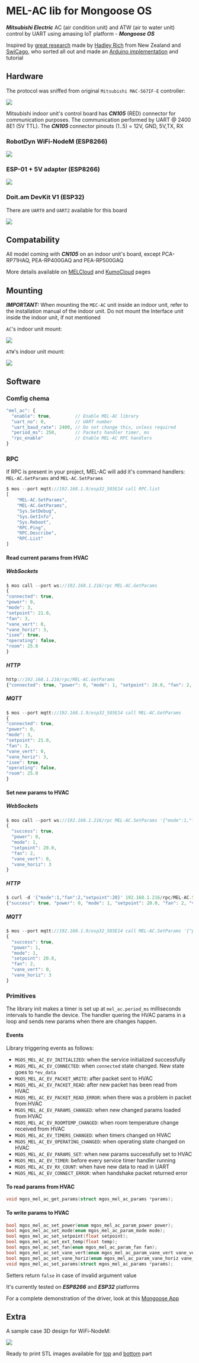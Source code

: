 # MEL-AC lib for Mongoose OS

***Mitsubishi Electric*** AC (air condition unit) and ATW (air to water unit) control by UART using amasing IoT platform - ***Mongoose OS***

Inspired by [great research](https://nicegear.nz/blog/hacking-a-mitsubishi-heat-pump-air-conditioner/) made by [Hadley Rich](https://github.com/hadleyrich) from New Zealand and [SwiCago](https://github.com/SwiCago), who sorted all out and made an [Arduino implementation](https://github.com/SwiCago/HeatPump) and tutorial

## Hardware

The protocol was sniffed from original `Mitsubishi MAC-567IF-E` controller:

<img src="https://github.com/mongoose-os-libs/mel-ac/blob/master/docs/MAC-567IF-E.png"/>

Mitsubishi indoor unit's control board has ***CN105*** (RED) connector for communication purposes.
The communication performed by UART @ 2400 8E1 (5V TTL). The ***CN105*** connector pinouts (1..5) = 12V, GND, 5V,TX, RX

### RobotDyn WiFi-NodeM (ESP8266)

<img src="https://github.com/mongoose-os-libs/mel-ac/blob/master/docs/mel-ac-nodem.png"/>

### ESP-01 + 5V adapter (ESP8266)

<img src="https://github.com/mongoose-os-libs/mel-ac/blob/master/docs/mel-ac-esp-01.png"/>

### Doit.am DevKit V1 (ESP32)

There are `UART0` and `UART2` available for this board

<img src="https://github.com/mongoose-os-libs/mel-ac/blob/master/docs/mel-ac-devkit-v1.png"/>

## Compatability

All model coming with ***CN105*** on an indoor unit's board, except PCA-RP71HAQ, PEA-RP400GAQ and PEA-RP500GAQ

More details available on [MELCloud](https://innovations.mitsubishi-les.com/en/controls/wifi-adapter) and [KumoCloud](https://www.mitsubishicomfort.com/kumocloud/compatibility) pages

## Mounting

***IMPORTANT:*** When mounting the ```MEC-AC``` unit inside an indoor unit, refer to the installation manual of the indoor unit. 
Do not mount the Interface unit inside the indoor unit, if not mentioned

```AC```'s indoor unit mount:

<img src="https://github.com/mongoose-os-libs/mel-ac/blob/master/docs/ac_mount.png"/>


```ATW```'s indoor unit mount:

<img src="https://github.com/mongoose-os-libs/mel-ac/blob/master/docs/atw_mount.png"/>

## Software

### Comfig chema

```javascript
"mel_ac": {
  "enable": true,         // Enable MEL-AC library
  "uart_no": 0,           // UART number
  "uart_baud_rate": 2400, // Do not change this, unless required
  "period_ms": 250,       // Packets handler timer, ms
  "rpc_enable"            // Enable MEL-AC RPC handlers 
}
```

### RPC

If RPC is present in your project, MEL-AC will add it's command handlers: `MEL-AC.GetParams` and `MEL-AC.SetParams` 

```javascript
$ mos --port mqtt://192.168.1.9/esp32_585E14 call RPC.list
[
    "MEL-AC.SetParams",
    "MEL-AC.GetParams",
    "Sys.SetDebug",
    "Sys.GetInfo",
    "Sys.Reboot",
    "RPC.Ping",
    "RPC.Describe",
    "RPC.List"
]
```
#### Read current params from HVAC

##### WebSockets

```javascript
$ mos call --port ws://192.168.1.216/rpc MEL-AC.GetParams
{
"connected": true,
"power": 0,
"mode": 3,
"setpoint": 21.0,
"fan": 3,
"vane_vert": 0,
"vane_horiz": 3,
"isee": true,
"operating": false,
"room": 25.0
}
```
##### HTTP

```javascript
http://192.168.1.216/rpc/MEL-AC.GetParams
{"connected": true, "power": 0, "mode": 1, "setpoint": 20.0, "fan": 2, "vane_vert": 0, "vane_horiz": 3, "isee": true, "operating": false, "room": 22.0}
```

##### MQTT

```javascript
$ mos --port mqtt://192.168.1.9/esp32_585E14 call MEL-AC.GetParams 
{
"connected": true,
"power": 0,
"mode": 3,
"setpoint": 21.0,
"fan": 3,
"vane_vert": 0,
"vane_horiz": 3,
"isee": true,
"operating": false,
"room": 25.0
}
```

#### Set new params to HVAC

##### WebSockets

```javascript
$ mos call --port ws://192.168.1.216/rpc MEL-AC.SetParams '{"mode":1,"fan":2,"setpoint":20}'
{
  "success": true,
  "power": 0,
  "mode": 1,
  "setpoint": 20.0,
  "fan": 2,
  "vane_vert": 0,
  "vane_horiz": 3
}
```
##### HTTP

```javascript
$ curl -d '{"mode":1,"fan":2,"setpoint":20}' 192.168.1.216/rpc/MEL-AC.SetParams
{"success": true, "power": 0, "mode": 1, "setpoint": 20.0, "fan": 2, "vane_vert": 0, "vane_horiz": 3} 
```

##### MQTT

```javascript
$ mos --port mqtt://192.168.1.9/esp32_585E14 call MEL-AC.SetParams '{"power":1,"mode":1,"fan":2,"setpoint":20}'
{
  "success": true,
  "power": 1,
  "mode": 1,
  "setpoint": 20.0,
  "fan": 2,
  "vane_vert": 0,
  "vane_horiz": 3
}
```

### Primitives

The library init makes a timer is set up at `mel_ac.period_ms` milliseconds intervals to handle the device.
The handler quering the HVAC params in a loop and sends new params when there are changes happen.

#### Events

Library triggering events as follows:
*   `MGOS_MEL_AC_EV_INITIALIZED`: when the service initialized successfully
*   `MGOS_MEL_AC_EV_CONNECTED`: when `connected` state changed. New state goes to `*ev_data`
*   `MGOS_MEL_AC_EV_PACKET_WRITE`: after packet sent to HVAC
*   `MGOS_MEL_AC_EV_PACKET_READ`: after new packet has been read from HVAC
*   `MGOS_MEL_AC_EV_PACKET_READ_ERROR`: when there was a problem in packet from HVAC
*   `MGOS_MEL_AC_EV_PARAMS_CHANGED`: when new changed params loaded from HVAC
*   `MGOS_MEL_AC_EV_ROOMTEMP_CHANGED`: when room temperature change received from HVAC
*   `MGOS_MEL_AC_EV_TIMERS_CHANGED`: when timers changed on HVAC
*   `MGOS_MEL_AC_EV_OPERATING_CHANGED`: when operating state changed on HVAC
*   `MGOS_MEL_AC_EV_PARAMS_SET`: when new params successfully set to HVAC
*   `MGOS_MEL_AC_EV_TIMER`: before every service timer handler running
*   `MGOS_MEL_AC_EV_RX_COUNT`: when have new data to read in UART
*   `MGOS_MEL_AC_EV_CONNECT_ERROR`: when handshake packet returned error

#### To read params from HVAC

```c
void mgos_mel_ac_get_params(struct mgos_mel_ac_params *params);
```
#### To write params to HVAC

```c
bool mgos_mel_ac_set_power(enum mgos_mel_ac_param_power power);
bool mgos_mel_ac_set_mode(enum mgos_mel_ac_param_mode mode);
bool mgos_mel_ac_set_setpoint(float setpoint);
bool mgos_mel_ac_set_ext_temp(float temp);
bool mgos_mel_ac_set_fan(enum mgos_mel_ac_param_fan fan);
bool mgos_mel_ac_set_vane_vert(enum mgos_mel_ac_param_vane_vert vane_vert);
bool mgos_mel_ac_set_vane_horiz(enum mgos_mel_ac_param_vane_horiz vane_horiz);
void mgos_mel_ac_set_params(struct mgos_mel_ac_params *params);
```

Setters return `false` in case of invalid argument value

It's currently tested on ***ESP8266*** and ***ESP32*** platforms

For a complete demonstration of the driver, look at this [Mongoose App](https://github.com/mongoose-os-apps/mel-ac-demo)

## Extra

A sample case 3D design for WiFi-NodeM:

![](https://github.com/mongoose-os-libs/mel-ac/blob/master/docs/wifi-nodem-case.gif)

Ready to print STL images available for [top](https://github.com/mongoose-os-libs/mel-ac/blob/master/docs/nodem-top-case-v24.stl) and [bottom](https://github.com/mongoose-os-libs/mel-ac/blob/master/docs/nodem-bottom-case-v24.stl) part
